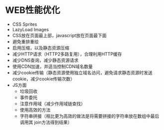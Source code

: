 # WEB性能优化

* CSS Sprites
* LazyLoad Images
* CSS放在页面最上部，javascript放在页面最下面
* 避免重排重绘
* 启用压缩，以及静态资源压缩
* 减少HTTP请求（HTTP2多路复用），合理利用HTTP缓存
* 减少DNS查询，减少静态资源请求
* 使用CDN加速，并适当控制CDN域名数量
* 减少cookie传输（静态资源使用独立域名访问，避免请求静态资源时发送cookie，减少cookie传输次数）
* JS方面
    - 垃圾回收
    - 事件委托
    - 注意作用域（减少作用域链查找）
    - 使用高效的方法
    - 字符串拼接（相比更为高效的做法是将需要拼接的字符串放在数组中最后调用其 join方法得到结果）